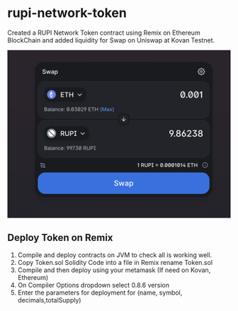 # rupi-network-token
Created a RUPI Network Token contract using Remix on Ethereum BlockChain and added liquidity for Swap on Uniswap at Kovan Testnet.

![Uniswap Preview](uniswap_preview.png)
## Deploy Token on Remix

1. Compile and deploy contracts on JVM to check all is working well.
2. Copy Token.sol Solidity Code into a file in Remix rename Token.sol
3. Compile and then deploy using your metamask (If need on Kovan, Ethereum)
4. On Compiler Options dropdown select 0.8.6 version
5. Enter the parameters for deployment for (name, symbol, decimals,totalSupply)
